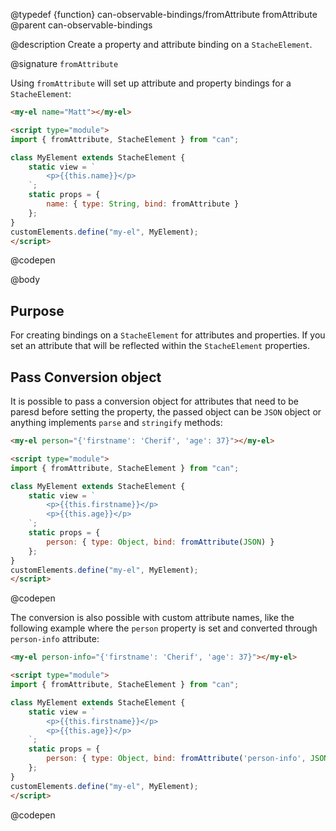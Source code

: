 @typedef {function} can-observable-bindings/fromAttribute fromAttribute
@parent can-observable-bindings

@description Create a property and attribute binding on a `StacheElement`.

@signature `fromAttribute`

  Using `fromAttribute` will set up attribute and property bindings for a `StacheElement`:

  ```html
  <my-el name="Matt"></my-el>

  <script type="module">
  import { fromAttribute, StacheElement } from "can";

  class MyElement extends StacheElement {
	  static view = `
		  <p>{{this.name}}</p>
	  `;
	  static props = {
		  name: { type: String, bind: fromAttribute }
	  };
  }
  customElements.define("my-el", MyElement);
  </script>
  ```
  @codepen

@body

## Purpose

For creating bindings on a `StacheElement` for attributes and properties. If you set an attribute that will be reflected within the `StacheElement` properties.

## Pass Conversion object

It is possible to pass a conversion object for attributes that need to be paresd before setting the property, the passed object can be `JSON` object or anything implements `parse` and `stringify` methods:

```html
<my-el person="{'firstname': 'Cherif', 'age': 37}"></my-el>

<script type="module">
import { fromAttribute, StacheElement } from "can";

class MyElement extends StacheElement {
	static view = `
		<p>{{this.firstname}}</p>
		<p>{{this.age}}</p>
	`;
	static props = {
		person: { type: Object, bind: fromAttribute(JSON) }
	};
}
customElements.define("my-el", MyElement);
</script>
```
@codepen

The conversion is also possible with custom attribute names, like the following example where the `person` property is set and converted through `person-info` attribute:

```html
<my-el person-info="{'firstname': 'Cherif', 'age': 37}"></my-el>

<script type="module">
import { fromAttribute, StacheElement } from "can";

class MyElement extends StacheElement {
	static view = `
		<p>{{this.firstname}}</p>
		<p>{{this.age}}</p>
	`;
	static props = {
		person: { type: Object, bind: fromAttribute('person-info', JSON) }
	};
}
customElements.define("my-el", MyElement);
</script>
```
@codepen


